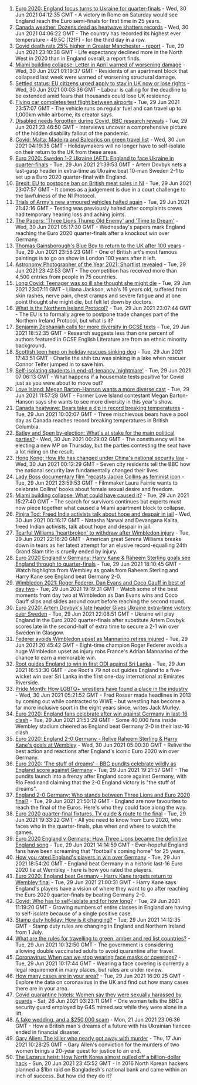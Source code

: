 1. [Euro 2020: England focus turns to Ukraine for quarter-finals](https://www.bbc.co.uk/sport/football/57660584) - Wed, 30 Jun 2021 04:12:35 GMT - A victory in Rome on Saturday would see England reach the Euro semi-finals for first time in 25 years.
2. [Canada weather: Dozens dead as heatwave shatters records](https://www.bbc.co.uk/news/world-us-canada-57654133) - Wed, 30 Jun 2021 04:06:22 GMT - The country has recorded its highest ever temperature - 49.5C (121F) - for the third day in a row.
3. [Covid death rate 25% higher in Greater Manchester - report](https://www.bbc.co.uk/news/health-57658479) - Tue, 29 Jun 2021 23:10:38 GMT - Life expectancy declined more in the North West in 2020 than in England overall, a report finds.
4. [Miami building collapse: Letter in April warned of worsening damage](https://www.bbc.co.uk/news/world-us-canada-57659311) - Wed, 30 Jun 2021 01:19:37 GMT - Residents of an apartment block that collapsed last week were warned of worsening structural damage.
5. [Settled status: EU citizens urged apply to stay in UK now or lose rights](https://www.bbc.co.uk/news/uk-politics-57657520) - Wed, 30 Jun 2021 00:03:36 GMT - Labour is calling for the deadline to be extended amid fears that thousands could lose UK residency.
6. [Flying car completes test flight between airports](https://www.bbc.co.uk/news/technology-57651843) - Tue, 29 Jun 2021 23:57:07 GMT - The vehicle runs on regular fuel and can travel up to 1,000km while airborne, its creator says.
7. [Disabled needs forgotten during Covid, BBC research reveals](https://www.bbc.co.uk/news/uk-57652173) - Tue, 29 Jun 2021 23:46:50 GMT - Interviews uncover a comprehensive picture of the hidden disability fallout of the pandemic.
8. [Covid: Malta, Madeira and Balearics on green travel list](https://www.bbc.co.uk/news/uk-57661648) - Wed, 30 Jun 2021 04:19:35 GMT - Holidaymakers will no longer have to self-isolate on their return to the UK from these areas.
9. [Euro 2020: Sweden 1-2 Ukraine (AET): England to face Ukraine in quarter-finals](https://www.bbc.co.uk/sport/football/51198613) - Tue, 29 Jun 2021 21:39:53 GMT - Artem Dovbyk nets a last-gasp header in extra-time as Ukraine beat 10-man Sweden 2-1 to set up a Euro 2020 quarter-final with England.
10. [Brexit: EU to postpone ban on British meat sales in NI](https://www.bbc.co.uk/news/uk-northern-ireland-57644497) - Tue, 29 Jun 2021 23:07:57 GMT - It comes as a judgement is due in a court challenge to the lawfulness of the NI Protocol.
11. [Trials of Army's new armoured vehicles halted again](https://www.bbc.co.uk/news/uk-57659847) - Tue, 29 Jun 2021 21:42:16 GMT - Testing was previously halted after complaints crews had temporary hearing loss and aching joints.
12. [The Papers: 'Three Lions Thump Old Enemy' and 'Time to Dream'](https://www.bbc.co.uk/news/blogs-the-papers-57660473) - Wed, 30 Jun 2021 05:17:30 GMT - Wednesday's papers mark England reaching the Euro 2020 quarter-finals after a knockout win over Germany.
13. [Thomas Gainsborough's Blue Boy to return to the UK after 100 years](https://www.bbc.co.uk/news/entertainment-arts-57649531) - Tue, 29 Jun 2021 23:58:23 GMT - One of British art's most famous paintings is to go on show in London 100 years after it left.
14. [Astronomy Photographer of the Year 2021: Shortlist revealed](https://www.bbc.co.uk/news/in-pictures-57653901) - Tue, 29 Jun 2021 23:42:53 GMT - The competition has received more than 4,500 entries from people in 75 countries.
15. [Long Covid: Teenager was so ill she thought she might die](https://www.bbc.co.uk/news/health-57653791) - Tue, 29 Jun 2021 23:07:11 GMT - Liliana Jackson, who's 16 years old, suffered from skin rashes, nerve pain, chest cramps and severe fatigue and at one point thought she might die, but felt let down by doctors.
16. [What is the Northern Ireland Protocol?](https://www.bbc.co.uk/news/uk-northern-ireland-57519393) - Tue, 29 Jun 2021 23:07:44 GMT - The EU is to formally agree to postpone trade changes part of the Northern Ireland Protocol, but what is it?
17. [Benjamin Zephaniah calls for more diversity in GCSE texts](https://www.bbc.co.uk/news/education-57656231) - Tue, 29 Jun 2021 18:52:35 GMT - Research suggests less than one percent of authors featured in GCSE English Literature are from an ethnic minority background.
18. [Scottish teen hero on holiday rescues sinking dog](https://www.bbc.co.uk/news/uk-wales-57653931) - Tue, 29 Jun 2021 17:43:51 GMT - Charlie the shih tzu was sinking in a lake when rescuer Connor Telfer jumped in to save him.
19. [Self-isolating students in end-of-tenancy 'nightmare'](https://www.bbc.co.uk/news/newsbeat-57644652) - Tue, 29 Jun 2021 07:06:13 GMT - What happens if a housemate tests positive for Covid just as you were about to move out?
20. [Love Island: Megan Barton-Hanson wants a more diverse cast](https://www.bbc.co.uk/news/entertainment-arts-57649495) - Tue, 29 Jun 2021 11:57:28 GMT - Former Love Island contestant Megan Barton-Hanson says she wants to see more diversity in this year's show.
21. [Canada heatwave: Bears take a dip in record breaking temperatures](https://www.bbc.co.uk/news/world-us-canada-57651894) - Tue, 29 Jun 2021 10:02:07 GMT - Three mischievous bears have a pool day as Canada reaches record breaking temperatures in British Columbia.
22. [Batley and Spen by-election: What's at stake for the main political parties?](https://www.bbc.co.uk/news/uk-politics-57639970) - Wed, 30 Jun 2021 00:29:02 GMT - The constituency will be electing a new MP on Thursday, but the parties contesting the seat have a lot riding on the result.
23. [Hong Kong: How life has changed under China's national security law](https://www.bbc.co.uk/news/world-asia-china-57649442) - Wed, 30 Jun 2021 00:12:29 GMT - Seven city residents tell the BBC how the national security law fundamentally changed their lives.
24. [Lady Boss documentary film "recasts Jackie Collins as feminist icon](https://www.bbc.co.uk/news/entertainment-arts-57640590) - Tue, 29 Jun 2021 23:59:53 GMT - Filmmaker Laura Fairrie wants to celebrate Collins' books about female sexual desire and freedom.
25. [Miami building collapse: What could have caused it?](https://www.bbc.co.uk/news/world-us-canada-57651025) - Tue, 29 Jun 2021 15:27:40 GMT - The search for survivors continues but experts must now piece together what caused a Miami apartment block to collapse.
26. [Pinjra Tod: Freed India activists talk about hope and despair in jail](https://www.bbc.co.uk/news/world-asia-india-57648106) - Wed, 30 Jun 2021 00:16:17 GMT - Natasha Narwal and Devangana Kalita, freed Indian activists, talk about hope and despair in jail.
27. [Tearful Williams 'heartbroken' to withdraw after Wimbledon injury](https://www.bbc.co.uk/sport/tennis/57656647) - Tue, 29 Jun 2021 22:16:20 GMT - American great Serena Williams breaks down in tears as her latest attempt for an elusive record-equalling 24th Grand Slam title is cruelly ended by injury.
28. [Euro 2020 England v Germany: Harry Kane & Raheem Sterling goals see England through to quarter-finals](https://www.bbc.co.uk/sport/av/football/57659210) - Tue, 29 Jun 2021 18:10:45 GMT - Watch highlights from Wembley as goals from Raheem Sterling and Harry Kane see England beat Germany 2-0.
29. [Wimbledon 2021: Roger Federer, Dan Evans and Coco Gauff in best of day two](https://www.bbc.co.uk/sport/av/tennis/57655463) - Tue, 29 Jun 2021 19:19:31 GMT - Watch some of the best moments from day two at Wimbledon as Dan Evans wins and Coco Gauff slips and slides around court before reaching the second round.
30. [Euro 2020: Artem Dovbyk's late header Gives Ukraine extra-time victory over Sweden](https://www.bbc.co.uk/sport/av/football/57660665) - Tue, 29 Jun 2021 22:08:51 GMT - Ukraine will play England in the Euro 2020 quarter-finals after substitute Artem Dovbyk scores late in the second-half of extra time to secure a 2-1 win over Sweden in Glasgow.
31. [Federer avoids Wimbledon upset as Mannarino retires injured](https://www.bbc.co.uk/sport/tennis/57647106) - Tue, 29 Jun 2021 20:45:42 GMT - Eight-time champion Roger Federer avoids a huge Wimbledon upset as injury robs France's Adrian Mannarino of the chance to earn a memorable win.
32. [Root guides England to win in first ODI against Sri Lanka](https://www.bbc.co.uk/sport/cricket/57651883) - Tue, 29 Jun 2021 16:53:30 GMT - Joe Root's 79 not out guides England to a five-wicket win over Sri Lanka in the first one-day international at Emirates Riverside.
33. [Pride Month: How LGBTQ+ wrestlers have found a place in the industry](https://www.bbc.co.uk/sport/wrestling/57548121) - Wed, 30 Jun 2021 05:21:52 GMT - Fred Rosser made headlines in 2013 by coming out while contracted to WWE - but wrestling has become a far more inclusive sport in the eight years since, writes Jack Murley.
34. [Euro 2020: England fans celebrate after win against Germany in last-16 clash](https://www.bbc.co.uk/news/uk-57657990) - Tue, 29 Jun 2021 21:53:29 GMT - Some 40,000 fans inside Wembley stadium cheered as England beat Germany 2-0 in their last-16 clash.
35. [Euro 2020: England 2-0 Germany - Relive Raheem Sterling & Harry Kane's goals at Wembley](https://www.bbc.co.uk/sport/av/football/57660524) - Wed, 30 Jun 2021 05:00:30 GMT - Relive the best action and reactions after England's iconic Euro 2020 win over Germany.
36. [Euro 2020: 'The stuff of dreams' - BBC pundits celebrate wildly as England score against Germany](https://www.bbc.co.uk/sport/av/football/57659702) - Tue, 29 Jun 2021 19:21:57 GMT - The pundits launch into a frenzy after England score against Germany, with Rio Ferdinand claiming that the 2-0 England victory is "the stuff of dreams".
37. [England 2-0 Germany: Who stands between Three Lions and Euro 2020 final?](https://www.bbc.co.uk/sport/football/57638163) - Tue, 29 Jun 2021 21:50:12 GMT - England are now favourites to reach the final of the Euros. Here's who they could face along the way.
38. [Euro 2020 quarter-final fixtures, TV guide & route to the final](https://www.bbc.co.uk/sport/football/57516261) - Tue, 29 Jun 2021 19:33:22 GMT - All you need to know from Euro 2020, who faces who in the quarter-finals, plus when and where to watch the games.
39. [Euro 2020 England v Germany: How Three Lions became the definitive England song](https://www.bbc.co.uk/news/newsbeat-44711564) - Tue, 29 Jun 2021 14:14:59 GMT - Ever-hopeful England fans have been screaming that "football's coming home" for 25 years.
40. [How you rated England's players in win over Germany](https://www.bbc.co.uk/sport/football/51198971) - Tue, 29 Jun 2021 18:54:20 GMT - England beat Germany in a historic last-16 Euro 2020 tie at Wembley - here is how you rated the players.
41. [Euro 2020: England beat Germany - Harry Kane targets return to Wembley final](https://www.bbc.co.uk/sport/football/57658629) - Tue, 29 Jun 2021 21:00:31 GMT - Harry Kane says England's players have a vision of where they want to go after reaching the Euro 2020 quarter-finals by beating Germany 2-0.
42. [Covid: Who has to self-isolate and for how long?](https://www.bbc.co.uk/news/explainers-54239922) - Tue, 29 Jun 2021 11:19:20 GMT - Growing numbers of entire classes in England are having to self-isolate because of a single positive case.
43. [Stamp duty holiday: How is it changing?](https://www.bbc.co.uk/news/business-53319433) - Tue, 29 Jun 2021 14:12:35 GMT - Stamp duty rules are changing in England and Northern Ireland from 1 July.
44. [What are the rules for travelling to green, amber and red list countries?](https://www.bbc.co.uk/news/explainers-52544307) - Tue, 29 Jun 2021 10:32:50 GMT - The government is considering allowing double vaccinated adults to avoid quarantine after travel.
45. [Coronavirus: When can we stop wearing face masks or coverings?](https://www.bbc.co.uk/news/health-51205344) - Tue, 29 Jun 2021 10:17:44 GMT - Wearing a face covering is currently a legal requirement in many places, but rules are under review.
46. [How many cases are in your area?](https://www.bbc.co.uk/news/uk-51768274) - Tue, 29 Jun 2021 16:20:25 GMT - Explore the data on coronavirus in the UK and find out how many cases there are in your area.
47. [Covid quarantine hotels: Women say they were sexually harassed by guards](https://www.bbc.co.uk/news/stories-57609164) - Sat, 26 Jun 2021 03:23:11 GMT - One woman tells the BBC a security guard employed by G4S mimed sex while they were alone in a lift.
48. [A fake wedding, and a $250,000 scam](https://www.bbc.co.uk/news/world-europe-57358241) - Mon, 21 Jun 2021 23:06:36 GMT - How a British man's dreams of a future with his Ukrainian fiancee ended in financial disaster.
49. [Gary Allen: The killer who nearly got away with murder](https://www.bbc.co.uk/news/uk-england-57331321) - Thu, 17 Jun 2021 10:28:25 GMT - Gary Allen's conviction for the murders of two women brings a 20-year quest for justice to an end.
50. [The Lazarus heist: How North Korea almost pulled off a billion-dollar hack](https://www.bbc.co.uk/news/stories-57520169) - Sun, 20 Jun 2021 23:45:52 GMT - In 2016 North Korean hackers planned a $1bn raid on Bangladesh's national bank and came within an inch of success. But how did they do it?
